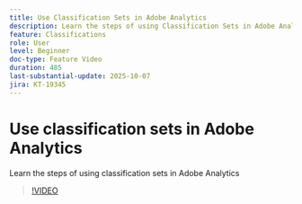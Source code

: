 ```yaml
---
title: Use Classification Sets in Adobe Analytics
description: Learn the steps of using Classification Sets in Adobe Analytics
feature: Classifications
role: User
level: Beginner
doc-type: Feature Video
duration: 485
last-substantial-update: 2025-10-07
jira: KT-19345
---
```


# Use classification sets in Adobe Analytics

Learn the steps of using classification sets in Adobe Analytics

>[!VIDEO](https://video.tv.adobe.com/v/3475580/?learn=on&enablevpops)
